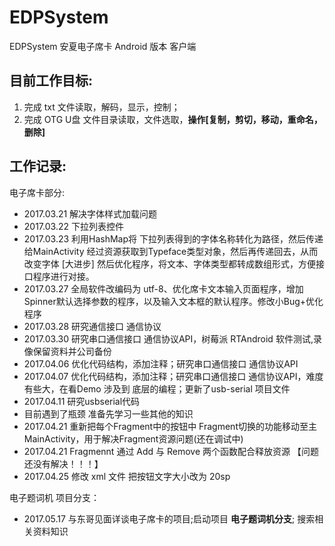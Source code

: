 # EDPSystem</br>
EDPSystem 安夏电子席卡 Android 版本 客户端</br>

## 目前工作目标:</br>

1. 完成  txt 文件读取，解码，显示，控制；</br>
2. 完成  OTG U盘 文件目录读取，文件选取，**操作[复制，剪切，移动，重命名，删除]** </br>

## 工作记录:</br>

电子席卡部分:</br>
* 2017.03.21 解决字体样式加载问题</br>
* 2017.03.22 下拉列表控件</br>
* 2017.03.23 利用HashMap将 下拉列表得到的字体名称转化为路径，然后传递给MainActivity 经过资源获取到Typeface类型对象，然后再传递回去，从而改变字体 [大进步] 然后优化程序，将文本、字体类型都转成数组形式，方便接口程序进行对接。</br>
* 2017.03.27 全局软件改编码为 utf-8、优化席卡文本输入页面程序，增加Spinner默认选择参数的程序，以及输入文本框的默认程序。修改小Bug+优化程序</br>
* 2017.03.28 研究通信接口 通信协议</br>
* 2017.03.30 研究串口通信接口 通信协议API，树莓派 RTAndroid 软件测试,录像保留资料并公司备份</br>
* 2017.04.06 优化代码结构，添加注释；研究串口通信接口 通信协议API </br>
* 2017.04.07 优化代码结构，添加注释；研究串口通信接口 通信协议API，难度有些大，在看Demo 涉及到 底层的编程；更新了usb-serial 项目文件 </br>
* 2017.04.11 研究usbserial代码 </br>
* 目前遇到了瓶颈 准备先学习一些其他的知识</br>
* 2017.04.21 重新把每个Fragment中的按钮中 Fragment切换的功能移动至主MainActivity，用于解决Fragment资源问题(还在调试中)</br>
* 2017.04.21 Fragmennt 通过 Add 与 Remove 两个函数配合释放资源 【问题还没有解决！！！】</br>
* 2017.04.25 修改 xml 文件 把按钮文字大小改为 20sp</br>

电子题词机 项目分支：</br>
* 2017.05.17 与东哥见面详谈电子席卡的项目;启动项目 **电子题词机分支**; 搜索相关资料知识</br>